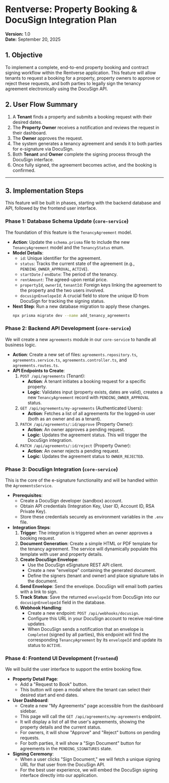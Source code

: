 # Rentverse: Property Booking & DocuSign Integration Plan

**Version:** 1.0  
**Date:** September 20, 2025

## 1. Objective

To implement a complete, end-to-end property booking and contract signing workflow within the Rentverse application. This feature will allow tenants to request a booking for a property, property owners to approve or reject these requests, and both parties to legally sign the tenancy agreement electronically using the DocuSign API.

## 2. User Flow Summary

1.  A **Tenant** finds a property and submits a booking request with their desired dates.
2.  The **Property Owner** receives a notification and reviews the request in their dashboard.
3.  The **Owner** approves the request.
4.  The system generates a tenancy agreement and sends it to both parties for e-signature via DocuSign.
5.  Both **Tenant** and **Owner** complete the signing process through the DocuSign interface.
6.  Once fully signed, the agreement becomes active, and the booking is confirmed.

---

## 3. Implementation Steps

This feature will be built in phases, starting with the backend database and API, followed by the frontend user interface.

### Phase 1: Database Schema Update (`core-service`)

The foundation of this feature is the `TenancyAgreement` model.

- **Action**: Update the `schema.prisma` file to include the new `TenancyAgreement` model and the `TenancyStatus` enum.
- **Model Details**:
  - `id`: Unique identifier for the agreement.
  - `status`: Tracks the current state of the agreement (e.g., `PENDING_OWNER_APPROVAL`, `ACTIVE`).
  - `startDate` / `endDate`: The period of the tenancy.
  - `rentAmount`: The agreed-upon rental price.
  - `propertyId`, `ownerId`, `tenantId`: Foreign keys linking the agreement to the property and the two users involved.
  - `docusignEnvelopeId`: A crucial field to store the unique ID from DocuSign for tracking the signing status.
- **Next Step**: Run a new database migration to apply these changes.
  ```bash
  npx prisma migrate dev --name add_tenancy_agreements
  ```

### Phase 2: Backend API Development (`core-service`)

We will create a new `agreements` module in our `core-service` to handle all business logic.

- **Action**: Create a new set of files: `agreements.repository.ts`, `agreements.service.ts`, `agreements.controller.ts`, and `agreements.routes.ts`.
- **API Endpoints to Create**:
  1.  `POST /api/agreements` (Tenant):
      - **Action**: A tenant initiates a booking request for a specific property.
      - **Logic**: Validates input (property exists, dates are valid), creates a new `TenancyAgreement` record with `PENDING_OWNER_APPROVAL` status.
  2.  `GET /api/agreements/my-agreements` (Authenticated Users):
      - **Action**: Fetches a list of all agreements for the logged-in user (both as an owner and as a tenant).
  3.  `PATCH /api/agreements/:id/approve` (Property Owner):
      - **Action**: An owner approves a pending request.
      - **Logic**: Updates the agreement status. This will trigger the DocuSign integration.
  4.  `PATCH /api/agreements/:id/reject` (Property Owner):
      - **Action**: An owner rejects a pending request.
      - **Logic**: Updates the agreement status to `OWNER_REJECTED`.

### Phase 3: DocuSign Integration (`core-service`)

This is the core of the e-signature functionality and will be handled within the `AgreementsService`.

- **Prerequisites**:
  - Create a DocuSign developer (sandbox) account.
  - Obtain API credentials (Integration Key, User ID, Account ID, RSA Private Key).
  - Store these credentials securely as environment variables in the `.env` file.
- **Integration Steps**:
  1.  **Trigger**: The integration is triggered when an owner approves a booking request.
  2.  **Document Generation**: Create a simple HTML or PDF template for the tenancy agreement. The service will dynamically populate this template with user and property details.
  3.  **Create DocuSign Envelope**:
      - Use the DocuSign eSignature REST API client.
      - Create a new "envelope" containing the generated document.
      - Define the signers (tenant and owner) and place signature tabs in the document.
  4.  **Send Envelope**: Send the envelope. DocuSign will email both parties with a link to sign.
  5.  **Track Status**: Save the returned `envelopeId` from DocuSign into our `docusignEnvelopeId` field in the database.
  6.  **Webhook Handling**:
      - Create a new endpoint: `POST /api/webhooks/docusign`.
      - Configure this URL in your DocuSign account to receive real-time updates.
      - When DocuSign sends a notification that an envelope is `Completed` (signed by all parties), this endpoint will find the corresponding `TenancyAgreement` by its `envelopeId` and update its status to `ACTIVE`.

### Phase 4: Frontend UI Development (`frontend`)

We will build the user interface to support the entire booking flow.

- **Property Detail Page**:
  - Add a "Request to Book" button.
  - This button will open a modal where the tenant can select their desired start and end dates.
- **User Dashboard**:
  - Create a new "My Agreements" page accessible from the dashboard sidebar.
  - This page will call the `GET /api/agreements/my-agreements` endpoint.
  - It will display a list of all the user's agreements, showing the property details and the current status.
  - For owners, it will show "Approve" and "Reject" buttons on pending requests.
  - For both parties, it will show a "Sign Document" button for agreements in the `PENDING_SIGNATURES` state.
- **Signing Ceremony**:
  - When a user clicks "Sign Document," we will fetch a unique signing URL for that user from the DocuSign API.
  - For the best user experience, we will embed the DocuSign signing interface directly into our application.
